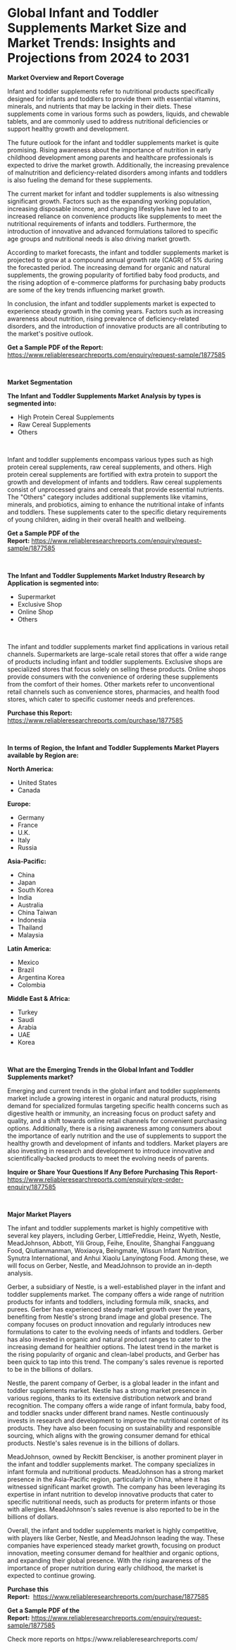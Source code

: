 <p><h1>Global Infant and Toddler Supplements Market Size and Market Trends: Insights and Projections from 2024 to 2031</h1></p><p><strong>Market Overview and Report Coverage</strong></p>
<p><p>Infant and toddler supplements refer to nutritional products specifically designed for infants and toddlers to provide them with essential vitamins, minerals, and nutrients that may be lacking in their diets. These supplements come in various forms such as powders, liquids, and chewable tablets, and are commonly used to address nutritional deficiencies or support healthy growth and development.</p><p>The future outlook for the infant and toddler supplements market is quite promising. Rising awareness about the importance of nutrition in early childhood development among parents and healthcare professionals is expected to drive the market growth. Additionally, the increasing prevalence of malnutrition and deficiency-related disorders among infants and toddlers is also fueling the demand for these supplements.</p><p>The current market for infant and toddler supplements is also witnessing significant growth. Factors such as the expanding working population, increasing disposable income, and changing lifestyles have led to an increased reliance on convenience products like supplements to meet the nutritional requirements of infants and toddlers. Furthermore, the introduction of innovative and advanced formulations tailored to specific age groups and nutritional needs is also driving market growth.</p><p>According to market forecasts, the infant and toddler supplements market is projected to grow at a compound annual growth rate (CAGR) of 5% during the forecasted period. The increasing demand for organic and natural supplements, the growing popularity of fortified baby food products, and the rising adoption of e-commerce platforms for purchasing baby products are some of the key trends influencing market growth.</p><p>In conclusion, the infant and toddler supplements market is expected to experience steady growth in the coming years. Factors such as increasing awareness about nutrition, rising prevalence of deficiency-related disorders, and the introduction of innovative products are all contributing to the market's positive outlook.</p></p>
<p><strong>Get a Sample PDF of the Report:</strong> <a href="https://www.reliableresearchreports.com/enquiry/request-sample/1877585">https://www.reliableresearchreports.com/enquiry/request-sample/1877585</a></p>
<p>&nbsp;</p>
<p><strong>Market Segmentation</strong></p>
<p><strong>The Infant and Toddler Supplements Market Analysis by types is segmented into:</strong></p>
<p><ul><li>High Protein Cereal Supplements</li><li>Raw Cereal Supplements</li><li>Others</li></ul></p>
<p>&nbsp;</p>
<p><p>Infant and toddler supplements encompass various types such as high protein cereal supplements, raw cereal supplements, and others. High protein cereal supplements are fortified with extra protein to support the growth and development of infants and toddlers. Raw cereal supplements consist of unprocessed grains and cereals that provide essential nutrients. The "Others" category includes additional supplements like vitamins, minerals, and probiotics, aiming to enhance the nutritional intake of infants and toddlers. These supplements cater to the specific dietary requirements of young children, aiding in their overall health and wellbeing.</p></p>
<p><strong>Get a Sample PDF of the Report:</strong>&nbsp;<a href="https://www.reliableresearchreports.com/enquiry/request-sample/1877585">https://www.reliableresearchreports.com/enquiry/request-sample/1877585</a></p>
<p>&nbsp;</p>
<p><strong>The Infant and Toddler Supplements Market Industry Research by Application is segmented into:</strong></p>
<p><ul><li>Supermarket</li><li>Exclusive Shop</li><li>Online Shop</li><li>Others</li></ul></p>
<p>&nbsp;</p>
<p><p>The infant and toddler supplements market find applications in various retail channels. Supermarkets are large-scale retail stores that offer a wide range of products including infant and toddler supplements. Exclusive shops are specialized stores that focus solely on selling these products. Online shops provide consumers with the convenience of ordering these supplements from the comfort of their homes. Other markets refer to unconventional retail channels such as convenience stores, pharmacies, and health food stores, which cater to specific customer needs and preferences.</p></p>
<p><strong>Purchase this Report:</strong>&nbsp; <a href="https://www.reliableresearchreports.com/purchase/1877585">https://www.reliableresearchreports.com/purchase/1877585</a></p>
<p>&nbsp;</p>
<p><strong>In terms of Region, the Infant and Toddler Supplements Market Players available by Region are:</strong></p>
<p>
    <p> <strong> North America: </strong>
        <ul>
            <li>United States</li>
            <li>Canada</li>
        </ul>
        </p> 
    <p> <strong> Europe: </strong>
        <ul>
            <li>Germany</li>
            <li>France</li>
            <li>U.K.</li>
            <li>Italy</li>
            <li>Russia</li>
        </ul>
        </p> 
    <p> <strong> Asia-Pacific: </strong>
        <ul>
            <li>China</li>
            <li>Japan</li>
            <li>South Korea</li>
            <li>India</li>
            <li>Australia</li>
            <li>China Taiwan</li>
            <li>Indonesia</li>
            <li>Thailand</li>
            <li>Malaysia</li>
        </ul>
        </p> 
    <p> <strong> Latin America: </strong>
        <ul>
            <li>Mexico</li>
            <li>Brazil</li>
            <li>Argentina Korea</li>
            <li>Colombia</li>
        </ul>
        </p> 
    <p> <strong> Middle East & Africa: </strong>
        <ul>
            <li>Turkey</li>
            <li>Saudi</li>
            <li>Arabia</li>
            <li>UAE</li>
            <li>Korea</li>
        </ul>
    </p>
    </p>
<p>&nbsp;</p>
<p><strong>What are the Emerging Trends in the Global Infant and Toddler Supplements market?</strong></p>
<p><p>Emerging and current trends in the global infant and toddler supplements market include a growing interest in organic and natural products, rising demand for specialized formulas targeting specific health concerns such as digestive health or immunity, an increasing focus on product safety and quality, and a shift towards online retail channels for convenient purchasing options. Additionally, there is a rising awareness among consumers about the importance of early nutrition and the use of supplements to support the healthy growth and development of infants and toddlers. Market players are also investing in research and development to introduce innovative and scientifically-backed products to meet the evolving needs of parents.</p></p>
<p><strong>Inquire or Share Your Questions If Any Before Purchasing This Report</strong>- <a href="https://www.reliableresearchreports.com/enquiry/pre-order-enquiry/1877585">https://www.reliableresearchreports.com/enquiry/pre-order-enquiry/1877585</a></p>
<p>&nbsp;</p>
<p><strong>Major Market Players</strong></p>
<p><p>The infant and toddler supplements market is highly competitive with several key players, including Gerber, LittleFreddie, Heinz, Wyeth, Nestle, MeadJohnson, Abbott, Yili Group, Feihe, Enoulite, Shanghai Fangguang Food, Qiutianmanman, Woxiaoya, Beingmate, Wissun Infant Nutrition, Synutra International, and Anhui Xiaolu Lanyingtong Food. Among these, we will focus on Gerber, Nestle, and MeadJohnson to provide an in-depth analysis.</p><p>Gerber, a subsidiary of Nestle, is a well-established player in the infant and toddler supplements market. The company offers a wide range of nutrition products for infants and toddlers, including formula milk, snacks, and purees. Gerber has experienced steady market growth over the years, benefiting from Nestle's strong brand image and global presence. The company focuses on product innovation and regularly introduces new formulations to cater to the evolving needs of infants and toddlers. Gerber has also invested in organic and natural product ranges to cater to the increasing demand for healthier options. The latest trend in the market is the rising popularity of organic and clean-label products, and Gerber has been quick to tap into this trend. The company's sales revenue is reported to be in the billions of dollars.</p><p>Nestle, the parent company of Gerber, is a global leader in the infant and toddler supplements market. Nestle has a strong market presence in various regions, thanks to its extensive distribution network and brand recognition. The company offers a wide range of infant formula, baby food, and toddler snacks under different brand names. Nestle continuously invests in research and development to improve the nutritional content of its products. They have also been focusing on sustainability and responsible sourcing, which aligns with the growing consumer demand for ethical products. Nestle's sales revenue is in the billions of dollars.</p><p>MeadJohnson, owned by Reckitt Benckiser, is another prominent player in the infant and toddler supplements market. The company specializes in infant formula and nutritional products. MeadJohnson has a strong market presence in the Asia-Pacific region, particularly in China, where it has witnessed significant market growth. The company has been leveraging its expertise in infant nutrition to develop innovative products that cater to specific nutritional needs, such as products for preterm infants or those with allergies. MeadJohnson's sales revenue is also reported to be in the billions of dollars.</p><p>Overall, the infant and toddler supplements market is highly competitive, with players like Gerber, Nestle, and MeadJohnson leading the way. These companies have experienced steady market growth, focusing on product innovation, meeting consumer demand for healthier and organic options, and expanding their global presence. With the rising awareness of the importance of proper nutrition during early childhood, the market is expected to continue growing.</p></p>
<p><strong>Purchase this Report:</strong>&nbsp;&nbsp;<a href="https://www.reliableresearchreports.com/purchase/1877585">https://www.reliableresearchreports.com/purchase/1877585</a></p>
<p></p>
<p><strong>Get a Sample PDF of the Report:</strong>&nbsp;<a href="https://www.reliableresearchreports.com/enquiry/request-sample/1877585">https://www.reliableresearchreports.com/enquiry/request-sample/1877585</a></p>
<p>Check more reports on https://www.reliableresearchreports.com/</p>